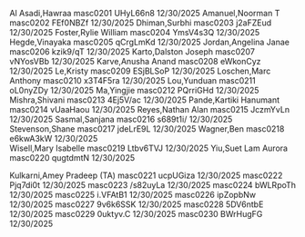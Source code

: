 Al Asadi,Hawraa            masc0201  UHyL66n8      12/30/2025
Amanuel,Noorman T          masc0202  FEf0NBZf      12/30/2025
Dhiman,Surbhi              masc0203  j2aFZEud      12/30/2025
Foster,Rylie William       masc0204  YmsV4s3Q      12/30/2025
Hegde,Vinayaka             masc0205  qCrgLmKd      12/30/2025
Jordan,Angelina Janae      masc0206  kzik9/qT      12/30/2025
Karto,Dalston Joseph       masc0207  vNYosVBb      12/30/2025
Karve,Anusha Anand         masc0208  eWkonCyz      12/30/2025
Le,Kristy                  masc0209  ESjBLSoP      12/30/2025
Loschen,Marc Anthony       masc0210  x3T4F5ra      12/30/2025
Lou,Yunduan                masc0211  oL0nyZDy      12/30/2025
Ma,Yingjie                 masc0212  PQrriGHd      12/30/2025
Mishra,Shivani             masc0213  4Ej5V/ac      12/30/2025
Pande,Kartiki Hanumant     masc0214  vUaaHaou      12/30/2025
Reyes,Nathan Alan          masc0215  JczmYvLn      12/30/2025
Sasmal,Sanjana             masc0216  s689t1i/      12/30/2025
Stevenson,Shane            masc0217  jdeLrE9L      12/30/2025
Wagner,Ben                 masc0218  e6kwA3kW      12/30/2025	
Wisell,Mary Isabelle       masc0219  Ltbv6TVJ      12/30/2025
Yiu,Suet Lam Aurora        masc0220  qugtdmtN      12/30/2025

	
Kulkarni,Amey Pradeep (TA) masc0221  ucpUGiza      12/30/2025
                           masc0222  Pjq7di0t      12/30/2025
                           masc0223  /s82uyLa      12/30/2025
                           masc0224  bWLRpoTh      12/30/2025
                           masc0225  i.VFAtB1      12/30/2025
                           masc0226  ipZopbNw      12/30/2025
                           masc0227  9v6k6SSK      12/30/2025
                           masc0228  5DV6ntbE      12/30/2025
                           masc0229  0uktyv.C      12/30/2025
                           masc0230  BWrHugFG      12/30/2025